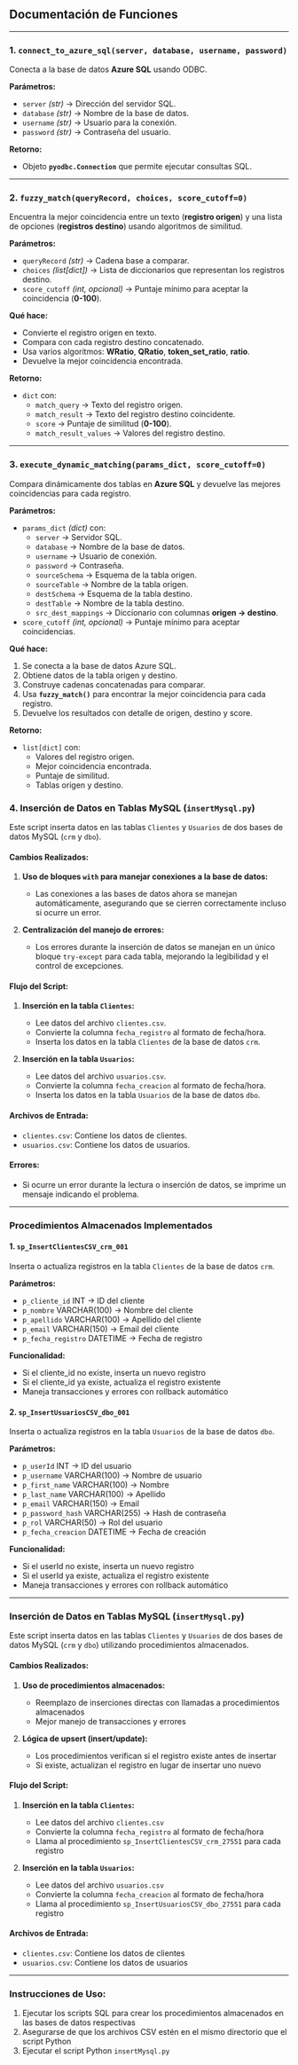 ##  Documentación de Funciones

---

### **1. `connect_to_azure_sql(server, database, username, password)`**
Conecta a la base de datos **Azure SQL** usando ODBC.

**Parámetros:**
- `server` *(str)* → Dirección del servidor SQL.
- `database` *(str)* → Nombre de la base de datos.
- `username` *(str)* → Usuario para la conexión.
- `password` *(str)* → Contraseña del usuario.

**Retorno:**
- Objeto **`pyodbc.Connection`** que permite ejecutar consultas SQL.

---

### **2. `fuzzy_match(queryRecord, choices, score_cutoff=0)`**
Encuentra la mejor coincidencia entre un texto (**registro origen**) y una lista de opciones (**registros destino**) usando algoritmos de similitud.

**Parámetros:**
- `queryRecord` *(str)* → Cadena base a comparar.
- `choices` *(list[dict])* → Lista de diccionarios que representan los registros destino.
- `score_cutoff` *(int, opcional)* → Puntaje mínimo para aceptar la coincidencia (**0-100**).

**Qué hace:**
- Convierte el registro origen en texto.
- Compara con cada registro destino concatenado.
- Usa varios algoritmos: **WRatio**, **QRatio**, **token_set_ratio**, **ratio**.
- Devuelve la mejor coincidencia encontrada.

**Retorno:**
- `dict` con:
  - `match_query` → Texto del registro origen.
  - `match_result` → Texto del registro destino coincidente.
  - `score` → Puntaje de similitud (**0-100**).
  - `match_result_values` → Valores del registro destino.

---

### **3. `execute_dynamic_matching(params_dict, score_cutoff=0)`**
Compara dinámicamente dos tablas en **Azure SQL** y devuelve las mejores coincidencias para cada registro.

**Parámetros:**
- `params_dict` *(dict)* con:
  - `server` → Servidor SQL.
  - `database` → Nombre de la base de datos.
  - `username` → Usuario de conexión.
  - `password` → Contraseña.
  - `sourceSchema` → Esquema de la tabla origen.
  - `sourceTable` → Nombre de la tabla origen.
  - `destSchema` → Esquema de la tabla destino.
  - `destTable` → Nombre de la tabla destino.
  - `src_dest_mappings` → Diccionario con columnas **origen → destino**.
- `score_cutoff` *(int, opcional)* → Puntaje mínimo para aceptar coincidencias.

**Qué hace:**
1. Se conecta a la base de datos Azure SQL.
2. Obtiene datos de la tabla origen y destino.
3. Construye cadenas concatenadas para comparar.
4. Usa **`fuzzy_match()`** para encontrar la mejor coincidencia para cada registro.
5. Devuelve los resultados con detalle de origen, destino y score.

**Retorno:**
- `list[dict]` con:
  - Valores del registro origen.
  - Mejor coincidencia encontrada.
  - Puntaje de similitud.
  - Tablas origen y destino.

### **4. Inserción de Datos en Tablas MySQL (`insertMysql.py`)**
Este script inserta datos en las tablas `Clientes` y `Usuarios` de dos bases de datos MySQL (`crm` y `dbo`).

#### **Cambios Realizados:**
1. **Uso de bloques `with` para manejar conexiones a la base de datos:**
   - Las conexiones a las bases de datos ahora se manejan automáticamente, asegurando que se cierren correctamente incluso si ocurre un error.

2. **Centralización del manejo de errores:**
   - Los errores durante la inserción de datos se manejan en un único bloque `try-except` para cada tabla, mejorando la legibilidad y el control de excepciones.

#### **Flujo del Script:**
1. **Inserción en la tabla `Clientes`:**
   - Lee datos del archivo `clientes.csv`.
   - Convierte la columna `fecha_registro` al formato de fecha/hora.
   - Inserta los datos en la tabla `Clientes` de la base de datos `crm`.

2. **Inserción en la tabla `Usuarios`:**
   - Lee datos del archivo `usuarios.csv`.
   - Convierte la columna `fecha_creacion` al formato de fecha/hora.
   - Inserta los datos en la tabla `Usuarios` de la base de datos `dbo`.

#### **Archivos de Entrada:**
- `clientes.csv`: Contiene los datos de clientes.
- `usuarios.csv`: Contiene los datos de usuarios.

#### **Errores:**
- Si ocurre un error durante la lectura o inserción de datos, se imprime un mensaje indicando el problema.

---


### **Procedimientos Almacenados Implementados**

#### **1. `sp_InsertClientesCSV_crm_001`**
Inserta o actualiza registros en la tabla `Clientes` de la base de datos `crm`.

**Parámetros:**
- `p_cliente_id` INT → ID del cliente
- `p_nombre` VARCHAR(100) → Nombre del cliente
- `p_apellido` VARCHAR(100) → Apellido del cliente
- `p_email` VARCHAR(150) → Email del cliente
- `p_fecha_registro` DATETIME → Fecha de registro

**Funcionalidad:**
- Si el cliente_id no existe, inserta un nuevo registro
- Si el cliente_id ya existe, actualiza el registro existente
- Maneja transacciones y errores con rollback automático

#### **2. `sp_InsertUsuariosCSV_dbo_001`**
Inserta o actualiza registros en la tabla `Usuarios` de la base de datos `dbo`.

**Parámetros:**
- `p_userId` INT → ID del usuario
- `p_username` VARCHAR(100) → Nombre de usuario
- `p_first_name` VARCHAR(100) → Nombre
- `p_last_name` VARCHAR(100) → Apellido
- `p_email` VARCHAR(150) → Email
- `p_password_hash` VARCHAR(255) → Hash de contraseña
- `p_rol` VARCHAR(50) → Rol del usuario
- `p_fecha_creacion` DATETIME → Fecha de creación

**Funcionalidad:**
- Si el userId no existe, inserta un nuevo registro
- Si el userId ya existe, actualiza el registro existente
- Maneja transacciones y errores con rollback automático

---

### **Inserción de Datos en Tablas MySQL (`insertMysql.py`)**
Este script inserta datos en las tablas `Clientes` y `Usuarios` de dos bases de datos MySQL (`crm` y `dbo`) utilizando procedimientos almacenados.

#### **Cambios Realizados:**
1. **Uso de procedimientos almacenados:** 
   - Reemplazo de inserciones directas con llamadas a procedimientos almacenados
   - Mejor manejo de transacciones y errores

2. **Lógica de upsert (insert/update):**
   - Los procedimientos verifican si el registro existe antes de insertar
   - Si existe, actualizan el registro en lugar de insertar uno nuevo

#### **Flujo del Script:**
1. **Inserción en la tabla `Clientes`:**
   - Lee datos del archivo `clientes.csv`
   - Convierte la columna `fecha_registro` al formato de fecha/hora
   - Llama al procedimiento `sp_InsertClientesCSV_crm_27551` para cada registro

2. **Inserción en la tabla `Usuarios`:**
   - Lee datos del archivo `usuarios.csv`
   - Convierte la columna `fecha_creacion` al formato de fecha/hora
   - Llama al procedimiento `sp_InsertUsuariosCSV_dbo_27551` para cada registro

#### **Archivos de Entrada:**
- `clientes.csv`: Contiene los datos de clientes
- `usuarios.csv`: Contiene los datos de usuarios

---

### **Instrucciones de Uso:**
1. Ejecutar los scripts SQL para crear los procedimientos almacenados en las bases de datos respectivas
2. Asegurarse de que los archivos CSV estén en el mismo directorio que el script Python
3. Ejecutar el script Python `insertMysql.py`

